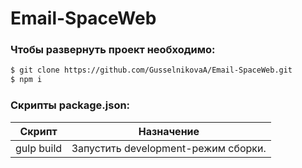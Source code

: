 # Email-SpaceWeb

###  Чтобы развернуть проект необходимо:
```sh
$ git clone https://github.com/GusselnikovaA/Email-SpaceWeb.git
$ npm i
```

###  Скрипты package.json:

| Скрипт | Назначение |
| ------ | ------ |
| gulp build | Запустить development-режим сборки. |
